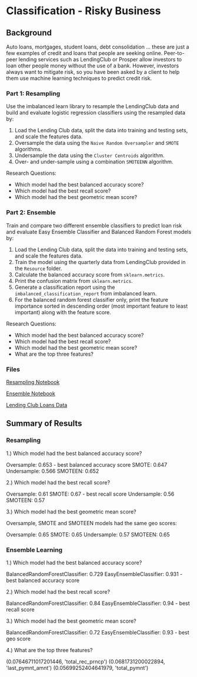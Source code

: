 # Classification - Risky Business

## Background

Auto loans, mortgages, student loans, debt consolidation ... these are just a few examples of credit and loans that people are seeking online. Peer-to-peer lending services such as LendingClub or Prosper allow investors to loan other people money without the use of a bank. However, investors always want to mitigate risk, so you have been asked by a client to help them use machine learning techniques to predict credit risk.

### Part 1: Resampling

Use the imbalanced learn  library to resample the LendingClub data and build and evaluate logistic regression classifiers using the resampled data by:

1. Load the Lending Club data, split the data into training and testing sets, and scale the features data.
2. Oversample the data using the `Naive Random Oversampler` and `SMOTE` algorithms.
3. Undersample the data using the `Cluster Centroids` algorithm.
4. Over- and under-sample using a combination `SMOTEENN` algorithm.

Research Questions:

- Which model had the best balanced accuracy score?
- Which model had the best recall score?
- Which model had the best geometric mean score?

### Part 2: Ensemble

Train and compare two different ensemble classifiers to predict loan risk and evaluate Easy Ensemble Classifier and Balanced Random Forest models by:

1. Load the Lending Club data, split the data into training and testing sets, and scale the features data.
2. Train the model using the quarterly data from LendingClub provided in the `Resource` folder.
3. Calculate the balanced accuracy score from `sklearn.metrics`.
4. Print the confusion matrix from `sklearn.metrics`.
5. Generate a classification report using the `imbalanced_classification_report` from imbalanced learn.
6. For the balanced random forest classifier only, print the feature importance sorted in descending order (most important feature to least important) along with the feature score.

Research Questions:

- Which model had the best balanced accuracy score?
- Which model had the best recall score?
- Which model had the best geometric mean score?
- What are the top three features?


### Files

[Resampling Notebook](Analysis/credit_risk_resampling.ipynb)

[Ensemble Notebook](Analysis/credit_risk_ensemble.ipynb)

[Lending Club Loans Data](Data/LoanStats_2019Q1.csv.zip)

## Summary of Results

### Resampling

1.) Which model had the best balanced accuracy score?

Oversample: 0.653 - best balanced accuracy score 
SMOTE: 0.647
Undersample: 0.566
SMOTEEN: 0.652

2.) Which model had the best recall score?

Oversample: 0.61 
SMOTE: 0.67 - best recall score
Undersample: 0.56
SMOTEEN: 0.57

3.) Which model had the best geometric mean score?

Oversample, SMOTE and SMOTEEN models had the same geo scores:

Oversample: 0.65 
SMOTE: 0.65
Undersample: 0.57
SMOTEEN: 0.65


### Ensemble Learning

1.) Which model had the best balanced accuracy score?

BalancedRandomForestClassifier: 0.729
EasyEnsembleClassifier: 0.931 - best balanced accuracy score

2.) Which model had the best recall score?

BalancedRandomForestClassifier: 0.84
EasyEnsembleClassifier: 0.94 - best recall score

3.) Which model had the best geometric mean score?

BalancedRandomForestClassifier: 0.72
EasyEnsembleClassifier: 0.93 - best geo score

4.) What are the top three features?

(0.07646711017201446, 'total_rec_prncp')
(0.0681731200022894, 'last_pymnt_amnt')
(0.05699252404641979, 'total_pymnt')
